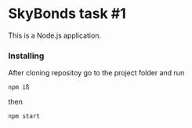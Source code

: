 # SkyBonds task #1

This is a Node.js application.


### Installing


After cloning repositoy go to the project folder and run

```
npm iß
```

then 
```
npm start
```
